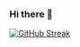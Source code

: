 ### Hi there 👋

[![GitHub Streak](https://github-readme-streak-stats.herokuapp.com?user=RChursin&theme=dark&hide_border=true&border_radius=5&date_format=j%20M%5B%20Y%5D&background=2C70FF75&stroke=EBD2BA)](https://git.io/streak-stats)

<!--
**RChursin/RChursin** is a ✨ _special_ ✨ repository because its `README.md` (this file) appears on your GitHub profile.

Here are some ideas to get you started:

- 🔭 I’m currently working on ...
- 🌱 I’m currently learning ...
- 👯 I’m looking to collaborate on ...
- 🤔 I’m looking for help with ...
- 💬 Ask me about ...
- 📫 How to reach me: ...
- 😄 Pronouns: ...
- ⚡ Fun fact: ...
-->
